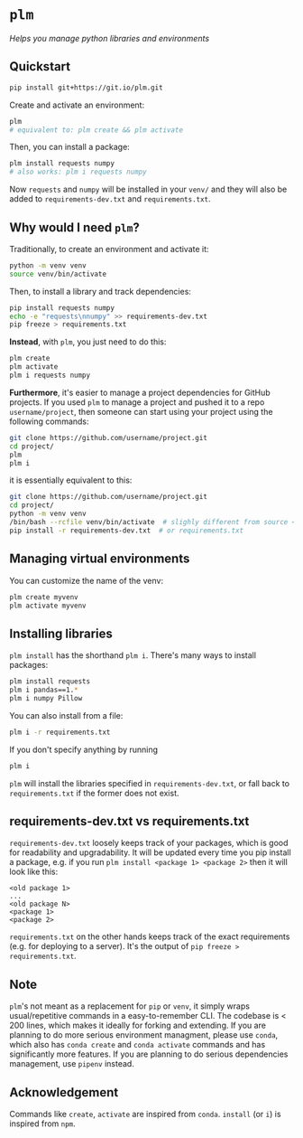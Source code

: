 # `plm`

*Helps you manage python libraries and environments*

## Quickstart

```bash
pip install git+https://git.io/plm.git
```

Create and activate an environment:
```bash
plm
# equivalent to: plm create && plm activate
```

Then, you can install a package:
```bash
plm install requests numpy
# also works: plm i requests numpy
```

Now `requests` and `numpy` will be installed in your `venv/` and they will also be added to `requirements-dev.txt` and `requirements.txt`.


## Why would I need `plm`?

Traditionally, to create an environment and activate it:
```bash
python -m venv venv
source venv/bin/activate
```

Then, to install a library and track dependencies:
```bash
pip install requests numpy
echo -e "requests\nnumpy" >> requirements-dev.txt
pip freeze > requirements.txt
```

**Instead**, with `plm`, you just need to do this:
```bash
plm create
plm activate
plm i requests numpy
```

**Furthermore**, it's easier to manage a project dependencies for GitHub projects. If you used `plm` to manage a project and pushed it to a repo `username/project`, then someone can start using your project using the following commands:
```bash
git clone https://github.com/username/project.git
cd project/
plm
plm i
```

it is essentially equivalent to this:
```bash
git clone https://github.com/username/project.git
cd project/
python -m venv venv
/bin/bash --rcfile venv/bin/activate  # slighly different from source <script>
pip install -r requirements-dev.txt  # or requirements.txt
```


## Managing virtual environments

You can customize the name of the venv:
```bash
plm create myvenv
plm activate myvenv
```

## Installing libraries

`plm install` has the shorthand `plm i`. There's many ways to install packages:
```bash
plm install requests
plm i pandas==1.*
plm i numpy Pillow
```

You can also install from a file:
```bash
plm i -r requirements.txt
```

If you don't specify anything by running 
```bash
plm i
```
`plm` will install the libraries specified in `requirements-dev.txt`, or fall back to `requirements.txt` if the former does not exist.


## requirements-dev.txt vs requirements.txt

`requirements-dev.txt` loosely keeps track of your packages, which is good for readability and upgradability. It will be updated every time you pip install a package, e.g. if you run `plm install <package 1> <package 2>` then it will look like this:
```
<old package 1>
...
<old package N>
<package 1>
<package 2>
```

`requirements.txt` on the other hands keeps track of the exact requirements (e.g. for deploying to a server). It's the output of `pip freeze > requirements.txt`.

## Note

`plm`'s not meant as a replacement for `pip` or `venv`, it simply wraps usual/repetitive commands in a easy-to-remember CLI. The codebase is < 200 lines, which makes it ideally for forking and extending. If you are planning to do more serious environment managment, please use `conda`, which also has `conda create` and `conda activate` commands and has significantly more features. If you are planning to do serious dependencies management, use `pipenv` instead.

## Acknowledgement

Commands like `create`, `activate` are inspired from `conda`. `install` (or `i`) is inspired from `npm`.
